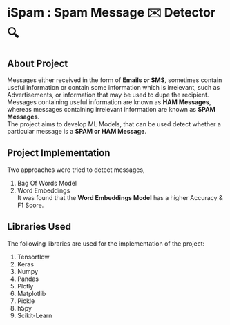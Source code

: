 # iSpam : Spam Message :envelope: Detector :mag:
## About Project
Messages either received in the form of **Emails or SMS**, sometimes contain useful information or contain some information which is irrelevant, such as Advertisements, or information that may be used to dupe the recipient.<br>
Messages containing useful information are known as **HAM Messages**, whereas messages containing irrelevant information are known as **SPAM Messages**.<br>
The project aims to develop ML Models, that can be used detect whether a particular message is a **SPAM or HAM Message**.<br>
## Project Implementation
Two approaches were tried to detect messages,
1. Bag Of Words Model
2. Word Embeddings<br>
It was found that the **Word Embeddings Model** has a higher Accuracy & F1 Score.
## Libraries Used
The following libraries are used for the implementation of the project:
1. Tensorflow
2. Keras
3. Numpy
4. Pandas
5. Plotly
6. Matplotlib
7. Pickle
8. h5py
9. Scikit-Learn
